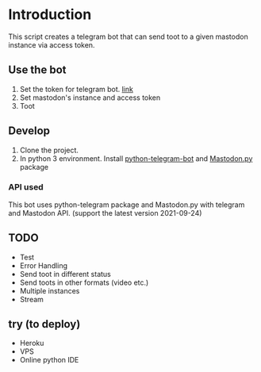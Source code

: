 # Introduction
This script creates a telegram bot that can send toot to a given mastodon instance via access token.


## Use the bot
1. Set the token for telegram bot. [link](https://github.com/kimonoki/tg-mstdn/blob/33eefe4b9122e90b4a48ef5b69a1bcb4a5eb554f/octondonbot.py#L8)
2. Set mastodon's instance and access token
3. Toot


## Develop
1. Clone the project. 
2. In python 3 environment. 
Install [python-telegram-bot](https://github.com/python-telegram-bot/python-telegram-bot) and [Mastodon.py](https://github.com/halcy/Mastodon.py) package

### API used
This bot uses python-telegram package and Mastodon.py with telegram and Mastodon API. (support the latest version 2021-09-24)


## TODO
- Test
- Error Handling
- Send toot in different status
- Send toots in other formats (video etc.)
- Multiple instances
- Stream


## try (to deploy)
- Heroku
- VPS
- Online python IDE
